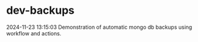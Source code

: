 # dev-backups
2024-11-23 13:15:03 Demonstration of automatic mongo db backups using workflow and actions.
